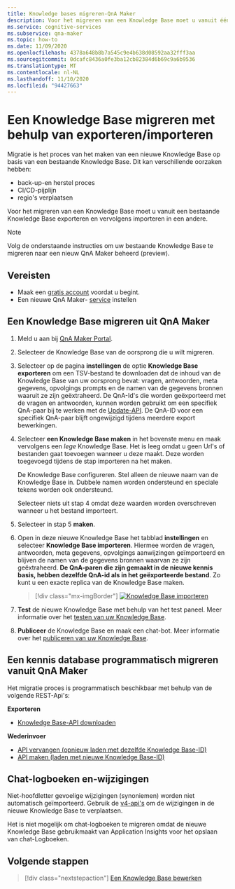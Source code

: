 ```yaml
---
title: Knowledge bases migreren-QnA Maker
description: Voor het migreren van een Knowledge Base moet u vanuit één kennis database exporteren en vervolgens importeren in een andere.
ms.service: cognitive-services
ms.subservice: qna-maker
ms.topic: how-to
ms.date: 11/09/2020
ms.openlocfilehash: 4378a648b8b7a545c9e4b638d08592aa32fff3aa
ms.sourcegitcommit: 0dcafc8436a0fe3ba12cb82384d6b69c9a6b9536
ms.translationtype: MT
ms.contentlocale: nl-NL
ms.lasthandoff: 11/10/2020
ms.locfileid: "94427663"
---
```

# <a name="migrate-a-knowledge-base-using-export-import"></a>Een Knowledge Base migreren met behulp van exporteren/importeren

Migratie is het proces van het maken van een nieuwe Knowledge Base op basis van een bestaande Knowledge Base. Dit kan verschillende oorzaken hebben:

* back-up-en herstel proces
* CI/CD-pijplijn
* regio's verplaatsen

Voor het migreren van een Knowledge Base moet u vanuit een bestaande Knowledge Base exporteren en vervolgens importeren in een andere.

> [!NOTE]
> Volg de onderstaande instructies om uw bestaande Knowledge Base te migreren naar een nieuw QnA Maker beheerd (preview).

## <a name="prerequisites"></a>Vereisten

* Maak een [gratis account](https://azure.microsoft.com/free/cognitive-services/) voordat u begint.
* Een nieuwe QnA Maker- [service](../How-To/set-up-qnamaker-service-azure.md) instellen

## <a name="migrate-a-knowledge-base-from-qna-maker"></a>Een Knowledge Base migreren uit QnA Maker
1. Meld u aan bij [QnA Maker Portal](https://qnamaker.ai).
1. Selecteer de Knowledge Base van de oorsprong die u wilt migreren.

1. Selecteer op de pagina **instellingen** de optie **Knowledge Base exporteren** om een TSV-bestand te downloaden dat de inhoud van de Knowledge Base van uw oorsprong bevat: vragen, antwoorden, meta gegevens, opvolgings prompts en de namen van de gegevens bronnen waaruit ze zijn geëxtraheerd. De QnA-Id's die worden geëxporteerd met de vragen en antwoorden, kunnen worden gebruikt om een specifiek QnA-paar bij te werken met de [Update-API](https://docs.microsoft.com/rest/api/cognitiveservices/qnamaker/knowledgebase/update). De QnA-ID voor een specifiek QnA-paar blijft ongewijzigd tijdens meerdere export bewerkingen.

1. Selecteer **een Knowledge Base maken** in het bovenste menu en maak vervolgens een _lege_ Knowledge Base. Het is leeg omdat u geen Url's of bestanden gaat toevoegen wanneer u deze maakt. Deze worden toegevoegd tijdens de stap importeren na het maken.

    De Knowledge Base configureren. Stel alleen de nieuwe naam van de Knowledge Base in. Dubbele namen worden ondersteund en speciale tekens worden ook ondersteund.

    Selecteer niets uit stap 4 omdat deze waarden worden overschreven wanneer u het bestand importeert.

1. Selecteer in stap 5 **maken**.

1. Open in deze nieuwe Knowledge Base het tabblad **instellingen** en selecteer **Knowledge Base importeren**. Hiermee worden de vragen, antwoorden, meta gegevens, opvolgings aanwijzingen geïmporteerd en blijven de namen van de gegevens bronnen waarvan ze zijn geëxtraheerd. **De QnA-paren die zijn gemaakt in de nieuwe kennis basis, hebben dezelfde QnA-id als in het geëxporteerde bestand**. Zo kunt u een exacte replica van de Knowledge Base maken.

   > [!div class="mx-imgBorder"]
   > [![Knowledge Base importeren](../media/qnamaker-how-to-migrate-kb/Import.png)](../media/qnamaker-how-to-migrate-kb/Import.png#lightbox)

1. **Test** de nieuwe Knowledge Base met behulp van het test paneel. Meer informatie over het [testen van uw Knowledge Base](../How-To/test-knowledge-base.md).

1. **Publiceer** de Knowledge Base en maak een chat-bot. Meer informatie over het [publiceren van uw Knowledge Base](../Quickstarts/create-publish-knowledge-base.md#publish-the-knowledge-base).

## <a name="programmatically-migrate-a-knowledge-base-from-qna-maker"></a>Een kennis database programmatisch migreren vanuit QnA Maker

Het migratie proces is programmatisch beschikbaar met behulp van de volgende REST-Api's:

**Exporteren**

* [Knowledge Base-API downloaden](https://docs.microsoft.com/rest/api/cognitiveservices/qnamaker4.0/knowledgebase/download)

**Wederinvoer**

* [API vervangen (opnieuw laden met dezelfde Knowledge Base-ID)](https://docs.microsoft.com/rest/api/cognitiveservices/qnamaker4.0/knowledgebase/replace)
* [API maken (laden met nieuwe Knowledge Base-ID)](https://docs.microsoft.com/rest/api/cognitiveservices/qnamaker4.0/knowledgebase/create)


## <a name="chat-logs-and-alterations"></a>Chat-logboeken en-wijzigingen
Niet-hoofdletter gevoelige wijzigingen (synoniemen) worden niet automatisch geïmporteerd. Gebruik de [v4-api's](https://go.microsoft.com/fwlink/?linkid=2092179) om de wijzigingen in de nieuwe Knowledge Base te verplaatsen.

Het is niet mogelijk om chat-logboeken te migreren omdat de nieuwe Knowledge Base gebruikmaakt van Application Insights voor het opslaan van chat-Logboeken.

## <a name="next-steps"></a>Volgende stappen

> [!div class="nextstepaction"]
> [Een Knowledge Base bewerken](../How-To/edit-knowledge-base.md)
